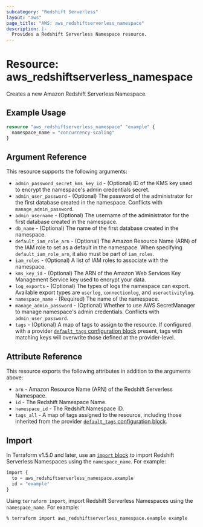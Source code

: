 ```yaml
---
subcategory: "Redshift Serverless"
layout: "aws"
page_title: "AWS: aws_redshiftserverless_namespace"
description: |-
  Provides a Redshift Serverless Namespace resource.
---
```


# Resource: aws_redshiftserverless_namespace

Creates a new Amazon Redshift Serverless Namespace.

## Example Usage

```terraform
resource "aws_redshiftserverless_namespace" "example" {
  namespace_name = "concurrency-scaling"
}
```

## Argument Reference

This resource supports the following arguments:

* `admin_password_secret_kms_key_id` - (Optional) ID of the KMS key used to encrypt the namespace's admin credentials secret.
* `admin_user_password` - (Optional) The password of the administrator for the first database created in the namespace.
  Conflicts with `manage_admin_password`.
* `admin_username` - (Optional) The username of the administrator for the first database created in the namespace.
* `db_name` - (Optional) The name of the first database created in the namespace.
* `default_iam_role_arn` - (Optional) The Amazon Resource Name (ARN) of the IAM role to set as a default in the namespace. When specifying `default_iam_role_arn`, it also must be part of `iam_roles`.
* `iam_roles` - (Optional) A list of IAM roles to associate with the namespace.
* `kms_key_id` - (Optional) The ARN of the Amazon Web Services Key Management Service key used to encrypt your data.
* `log_exports` - (Optional) The types of logs the namespace can export. Available export types are `userlog`, `connectionlog`, and `useractivitylog`.
* `namespace_name` - (Required) The name of the namespace.
* `manage_admin_password` - (Optional) Whether to use AWS SecretManager to manage namespace's admin credentials.
  Conflicts with `admin_user_password`.
* `tags` - (Optional) A map of tags to assign to the resource. If configured with a provider [`default_tags` configuration block](https://registry.terraform.io/providers/hashicorp/aws/latest/docs#default_tags-configuration-block) present, tags with matching keys will overwrite those defined at the provider-level.

## Attribute Reference

This resource exports the following attributes in addition to the arguments above:

* `arn` - Amazon Resource Name (ARN) of the Redshift Serverless Namespace.
* `id` - The Redshift Namespace Name.
* `namespace_id` - The Redshift Namespace ID.
* `tags_all` - A map of tags assigned to the resource, including those inherited from the provider [`default_tags` configuration block](https://registry.terraform.io/providers/hashicorp/aws/latest/docs#default_tags-configuration-block).

## Import

In Terraform v1.5.0 and later, use an [`import` block](https://developer.hashicorp.com/terraform/language/import) to import Redshift Serverless Namespaces using the `namespace_name`. For example:

```terraform
import {
  to = aws_redshiftserverless_namespace.example
  id = "example"
}
```

Using `terraform import`, import Redshift Serverless Namespaces using the `namespace_name`. For example:

```console
% terraform import aws_redshiftserverless_namespace.example example
```
